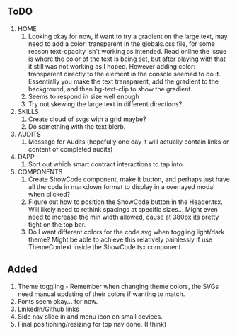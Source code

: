 ## ToDO

1. HOME
    1. Looking okay for now, if want to try a gradient on the large text, may need to add a color: transparent in the globals.css file, for some reason text-opacity isn't working as intended. Read online the issue is where the color of the text is being set, but after playing with that it still was not working as I hoped. However adding color: transparent directly to the element in the console seemed to do it. Essentially you make the text transparent, add the gradient to the background, and then bg-text-clip to show the gradient.
    2. Seems to respond in size well enough
    3. Try out skewing the large text in different directions?
2. SKILLS
    1. Create cloud of svgs with a grid maybe?
    2. Do something with the text blerb.
3. AUDITS
    1. Message for Audits (hopefully one day it will actually contain links or content of completed audits)
4. DAPP
    1. Sort out which smart contract interactions to tap into.
5. COMPONENTS
    1. Create ShowCode component, make it button, and perhaps just have all the code in markdown format to display in a overlayed modal when clicked?
    2. Figure out how to position the ShowCode button in the Header.tsx. Will likely need to rethink spacings at specific sizes... Might even need to increase the min width allowed, cause at 380px its pretty tight on the top bar.
    3. Do I want different colors for the code.svg when toggling light/dark theme? Might be able to achieve this relatively painlessly if use ThemeContext inside the ShowCode.tsx component.

## Added

1. Theme toggling - Remember when changing theme colors, the SVGs need manual updating of their colors if wanting to match.
2. Fonts seem okay... for now.
3. LinkedIn/Github links
4. Side nav slide in and menu icon on small devices.
5. Final positioning/resizing for top nav done. (I think)
